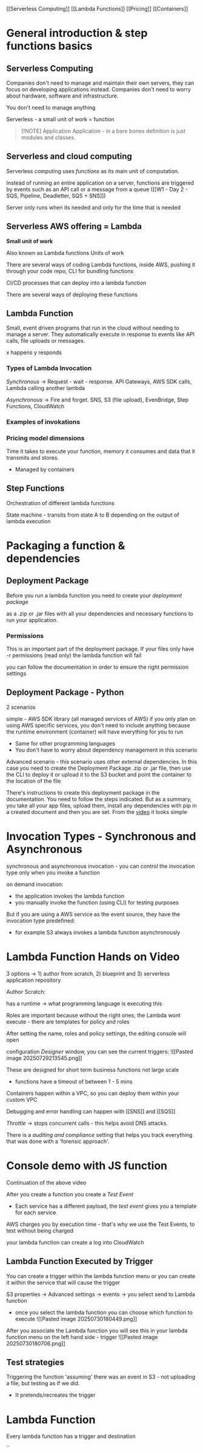 [[Serverless Computing]] [[Lambda Functions]] [[Pricing]] [[Containers]] 

# General introduction & step functions basics
## Serverless Computing
Companies don't need to manage and maintain their own servers, they can focus on developing applications instead. Companies don't need to worry about hardware, software and infrastructure. 

You don't need to manage anything 

Serverless - a small unit of work = function

> [!NOTE] Application
>Application - in a bare bones definition is just modules and classes.

## Serverless and cloud computing 
Serverless computing uses *functions* as its main unit of computation. 

Instead of running an entire application on a server, functions are triggered by events such as an API call or a message from a queue ([[W1 - Day 2 - SQS, Pipeline, Deadletter, SQS + SNS]])

Server only runs when its needed and only for the time that is needed


## Serverless AWS offering = Lambda 
**Small unit of work**

Also known as Lambda functions
Units of work 

There are several ways of coding Lambda functions, inside AWS, pushing it through your code repo, CLI for bundling functions

CI/CD processes that can deploy into a lambda function

There are several ways of deploying these functions

## Lambda Function
Small, event driven programs that run in the cloud without needing to manage a server. They automatically execute in response to events like API calls, file uploads or messages. 

x happens y responds 

### Types of Lambda Invocation

*Synchronous* -> Request - wait - response. API Gateways, AWS SDK calls, Lambda calling another lambda

*Asynchronous* -> Fire and forget. SNS, S3 (file upload), EvenBridge, Step Functions, CloudWatch

### Examples of invokations




### Pricing model dimensions
Time it takes to execute your function, memory it consumes and data that it transmits and stores. 
- Managed by containers

## Step Functions
Orchestration of different lambda functions

State machine - transits from state A to B depending on the output of lambda execution

# Packaging a function & dependencies
## Deployment Package 
Before you run a lambda function you need to create your *deployment package*

as a .zip or .jar files with all your dependencies and necessary functions to run your application.

### Permissions
This is an important part of the deployment package. If your files only have -r permissions (read only) the lambda function will fail

you can follow the documentation in order to ensure the right permission settings

## Deployment Package - Python
2 scenarios 

simple - AWS SDK library (all managed services of AWS) if you only plan on using AWS specific services, you don't need to include anything because the runtime environment (container) will have everything for you to run 
- Same for other programming languages 
- You don't have to worry about dependency management in this scenario 

Advanced scenario - this scenario uses other external dependencies. In this case you need to create the Deployment Package .zip or .jar file, then use the CLI to deploy it or upload it to the S3 bucket and point the container to the location of the file 

There's instructions to create this deployment package in the documentation. You need to follow the steps indicated. But as a summary, you take all your app files, upload them, install any dependencies with pip in a created document and then you are set. From the [video](https://olympus.mygreatlearning.com/courses/132234/modules/items/7456664?pb_id=19113) it looks simple 



# Invocation Types - Synchronous and Asynchronous
synchronous and asynchronous invocation - you can control the invocation type only when you invoke a function 

on demand invocation:
- the application invokes the lambda function
- you manually invoke the function (using CLI) for testing purposes

But if you are using a AWS service as the event source, they have the invocation type predefined:
- for example S3 always invokes a lambda function asynchronously 

# Lambda Function Hands on Video

3 options -> 1) author from scratch, 2) blueprint and 3) serverless application repository 

Author Scratch: 

has a runtime -> what programming language is executing this 

Roles are important because without the right ones, the Lambda wont execute - there are templates for policy and roles 

After setting the name, roles and policy settings, the editing console will open

configuration *Designer* window, you can see the current triggers:
![[Pasted image 20250729213545.png]]


These are designed for short term business functions not large scale
- functions have a timeout of between 1 - 5 mins 

Containers happen within a VPC, so you can deploy them within your custom VPC 

Debugging and error handling can happen with [[SNS]] and [[SQS]]

*Throttle* -> stops concurrent calls - this helps avoid DNS attacks. 

There is a *auditing and compliance* setting that helps you track everything that was done with a 'forensic approach'.

# Console demo with JS function

Continuation of the above video

After you create a function you create a *Test Event* 
- Each service has a different payload, the *test event* gives you a template for each service 

AWS charges you by execution time - that's why we use the Test Events, to test without being charged 


your lambda function can create a log into CloudWatch 


## Lambda Function Executed by Trigger
You can create a trigger within the lambda function menu or you can create it within the service that will cause the trigger

S3 properties -> Advanced settings -> events -> you select send to Lambda function
- once you select the lambda function you can choose which function to execute 
![[Pasted image 20250730180449.png]]

After you associate the Lambda function you will see this in your lambda function menu on the left hand side - trigger 
![[Pasted image 20250730180706.png]]


## Test strategies
Triggering the function 'assuming' there was an event in S3 - not uploading a file, but testing as if we did.
- It pretends/recreates the trigger


# Lambda Function
Every lambda function has a trigger and destination 

``